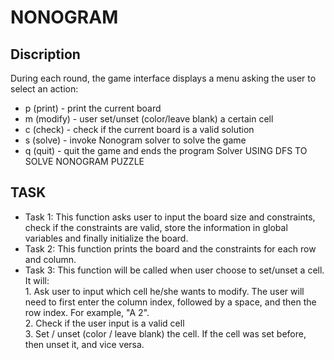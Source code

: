 # NONOGRAM

## Discription
During each round, the game interface displays a menu asking the user to select an action:
  - p (print) - print the current board
  - m (modify) - user set/unset (color/leave blank) a certain cell
  - c (check) - check if the current board is a valid solution
  - s (solve) - invoke Nonogram solver to solve the game
  - q (quit) - quit the game and ends the program
Solver 
USING DFS TO SOLVE NONOGRAM PUZZLE

## TASK
- Task 1: This function asks user to input the board size and constraints, check if the constraints are valid, 
store the information in global variables and finally initialize the board.  
- Task 2: This function prints the board and the constraints for each row and column.
- Task 3: This function will be called when user choose to set/unset a cell.
          It will:  
              1. Ask user to input which cell he/she wants to modify. The user will need to first enter the column index, followed
                 by a space, and then the row index. For example, "A 2".  
              2. Check if the user input is a valid cell  
              3. Set / unset (color / leave blank) the cell. If the cell was set before, then unset it, and vice versa.  
